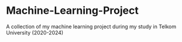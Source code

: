 # Machine-Learning-Project
A collection of my machine learning project during my study in Telkom University (2020-2024)
